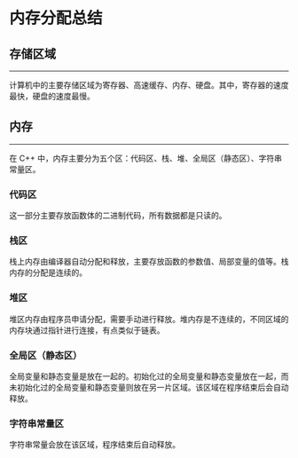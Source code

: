 # 内存分配总结

## 存储区域

---

计算机中的主要存储区域为寄存器、高速缓存、内存、硬盘。其中，寄存器的速度最快，硬盘的速度最慢。

## 内存

---

在 C++ 中，内存主要分为五个区：代码区、栈、堆、全局区（静态区）、字符串常量区。

### 代码区

这一部分主要存放函数体的二进制代码，所有数据都是只读的。

### 栈区

栈上内存由编译器自动分配和释放，主要存放函数的参数值、局部变量的值等。栈内存的分配是连续的。

### 堆区

堆区内存由程序员申请分配，需要手动进行释放。堆内存是不连续的，不同区域的内存块通过指针进行连接，有点类似于链表。

### 全局区（静态区）

全局变量和静态变量是放在一起的。初始化过的全局变量和静态变量放在一起，而未初始化过的全局变量和静态变量则放在另一片区域。该区域在程序结束后会自动释放。

### 字符串常量区

字符串常量会放在该区域，程序结束后自动释放。